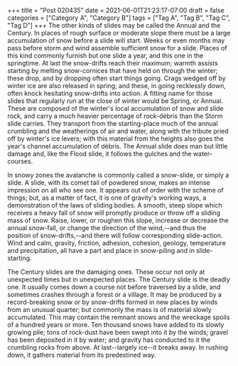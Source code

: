 +++
title = "Post 020435"
date = 2021-06-01T21:23:17-07:00
draft = false
categories = ["Category A", "Category B"]
tags = ["Tag A", "Tag B", "Tag C", "Tag D"]
+++
The other kinds of slides may be called the Annual and the Century. In places of rough surface or moderate slope there must be a large accumulation of snow before a slide will start. Weeks or even months may pass before storm and wind assemble sufficient snow for a slide. Places of this kind commonly furnish but one slide a year, and this one in the springtime. At last the snow-drifts reach their maximum; warmth assists starting by melting snow-cornices that have held on through the winter; these drop, and by dropping often start things going. Crags wedged off by winter ice are also released in spring; and these, in going recklessly down, often knock hesitating snow-drifts into action. A fitting name for those slides that regularly run at the close of winter would be Spring, or Annual. These are composed of the winter's local accumulation of snow and slide rock, and carry a much heavier percentage of rock-débris than the Storm slide carries. They transport from the starting-place much of the annual crumbling and the weatherings of air and water, along with the tribute pried off by winter's ice levers; with this material from the heights also goes the year's channel accumulation of débris. The Annual slide does man but little damage and, like the Flood slide, it follows the gulches and the water-courses.

In snowy zones the avalanche is commonly called a snow-slide, or simply a slide. A slide, with its comet tail of powdered snow, makes an intense impression on all who see one. It appears out of order with the scheme of things; but, as a matter of fact, it is one of gravity's working ways, a demonstration of the laws of sliding bodies. A smooth, steep slope which receives a heavy fall of snow will promptly produce or throw off a sliding mass of snow. Raise, lower, or roughen this slope, increase or decrease the annual snow-fall, or change the direction of the wind,--and thus the position of snow-drifts,--and there will follow corresponding slide-action. Wind and calm, gravity, friction, adhesion, cohesion, geology, temperature and precipitation, all have a part and place in snow-piling and in slide-starting.

The Century slides are the damaging ones. These occur not only at unexpected times but in unexpected places. The Century slide is the deadly one. It usually comes down a course not before traversed by a slide, and sometimes crashes through a forest or a village. It may be produced by a record-breaking snow or by snow-drifts formed in new places by winds from an unusual quarter; but commonly the mass is of material slowly accumulated. This may contain the remnant snows and the wreckage spoils of a hundred years or more. Ten thousand snows have added to its slowly growing pile; tons of rock-dust have been swept into it by the winds; gravel has been deposited in it by water; and gravity has conducted to it the crumbling rocks from above. At last--largely ice--it breaks away. In rushing down, it gathers material from its predestined way.
